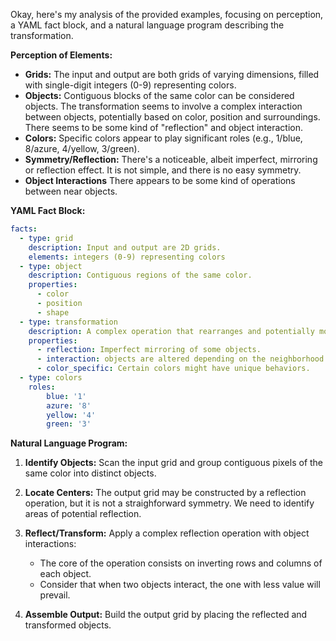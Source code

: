 Okay, here's my analysis of the provided examples, focusing on perception, a YAML fact block, and a natural language program describing the transformation.

**Perception of Elements:**

*   **Grids:** The input and output are both grids of varying dimensions, filled with single-digit integers (0-9) representing colors.
*   **Objects:** Contiguous blocks of the same color can be considered objects. The transformation seems to involve a complex interaction between objects, potentially based on color, position and surroundings. There seems to be some kind of "reflection" and object interaction.
*   **Colors:** Specific colors appear to play significant roles (e.g., 1/blue, 8/azure, 4/yellow, 3/green).
*   **Symmetry/Reflection:** There's a noticeable, albeit imperfect, mirroring or reflection effect. It is not simple, and there is no easy symmetry.
*	**Object Interactions** There appears to be some kind of operations between near objects.

**YAML Fact Block:**


```yaml
facts:
  - type: grid
    description: Input and output are 2D grids.
    elements: integers (0-9) representing colors
  - type: object
    description: Contiguous regions of the same color.
    properties:
      - color
      - position
      - shape
  - type: transformation
    description: A complex operation that rearranges and potentially modifies objects within the grid.
    properties:
      - reflection: Imperfect mirroring of some objects.
      - interaction: objects are altered depending on the neighborhood.
      - color_specific: Certain colors might have unique behaviors.
  - type: colors
    roles:
        blue: '1'
        azure: '8'
        yellow: '4'
        green: '3'
```


**Natural Language Program:**

1.  **Identify Objects:** Scan the input grid and group contiguous pixels of the same color into distinct objects.

2.  **Locate Centers:** The output grid may be constructed by a reflection operation, but it is not a straighforward symmetry. We need to identify areas of potential reflection.

3.  **Reflect/Transform:** Apply a complex reflection operation with object interactions:
    *   The core of the operation consists on inverting rows and columns of each object.
    *   Consider that when two objects interact, the one with less value will prevail.

4. **Assemble Output:** Build the output grid by placing the reflected and transformed objects.
